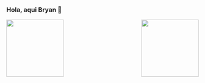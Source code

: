 ### Hola, aqui Bryan 👋



<a href="https://github.com/BryanG1995/readme">
  <img height=150 align="left" src="https://github-readme-stats.vercel.app/api?username=BryanG1995&count_private=true&show_icons=true&theme=radical" />
</a>
<a href="https://github.com/anuraghazra/convoychat">
  <img height=150 align="right" src="https://github-readme-stats.vercel.app/api/top-langs?username=BryanG1995&layout=compact&langs_count=8&card_width=320&theme=radical" />
</a>

